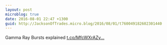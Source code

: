 ```yaml
---
layout: post
microblog: true
date: 2016-08-01 22:47 +1300
guid: http://JacksonOfTrades.micro.blog/2016/08/01/t760049182602301440.html
---
```

Gamma Ray Bursts explained [t.co/MfcWXrAZy...](https://t.co/MfcWXrAZyC)
